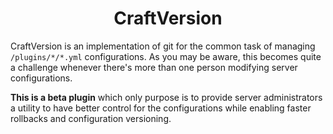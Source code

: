<div align="center">
    <h1>CraftVersion</h1>
</div>

CraftVersion is an implementation of git for the common task of managing `/plugins/*/*.yml` configurations. As you may be aware, this becomes quite a challenge whenever there's more than one person modifying server configurations.

**This is a beta plugin** which only purpose is to provide server administrators a utility to have better control for the configurations while enabling faster rollbacks and configuration versioning.

